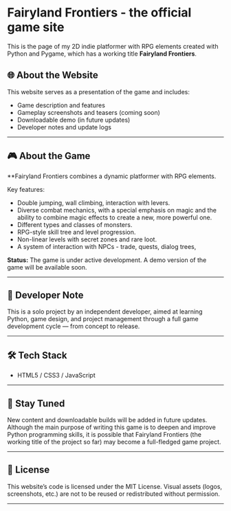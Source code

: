 # Fairyland Frontiers - the official game site

This is the page of my 2D indie platformer with RPG elements created with Python and Pygame, which has a working title **Fairyland Frontiers**.

## 🌐 About the Website

This website serves as a presentation of the game and includes:
- Game description and features
- Gameplay screenshots and teasers (coming soon)
- Downloadable demo (in future updates)
- Developer notes and update logs

---

## 🎮 About the Game

**Fairyland Frontiers combines a dynamic platformer with RPG elements.

Key features:
- Double jumping, wall climbing, interaction with levers.
- Diverse combat mechanics, with a special emphasis on magic and the ability to combine magic effects to create a new, more powerful one.
- Different types and classes of monsters.
- RPG-style skill tree and level progression.
- Non-linear levels with secret zones and rare loot.
- A system of interaction with NPCs - trade, quests, dialog trees, 

**Status:** The game is under active development. A demo version of the game will be available soon.

---

## 👤 Developer Note
This is a solo project by an independent developer, aimed at learning Python, game design, and project management through a full game development cycle — from concept to release.

---

## 🛠️ Tech Stack

- HTML5 / CSS3 / JavaScript

---

## 🚀 Stay Tuned

New content and downloadable builds will be added in future updates.
Although the main purpose of writing this game is to deepen and improve Python programming skills, it is possible that Fairyland Frontiers (the working title of the project so far) may become a full-fledged game project. 

---

## 📄 License
This website’s code is licensed under the MIT License.
Visual assets (logos, screenshots, etc.) are not to be reused or redistributed without permission.

---